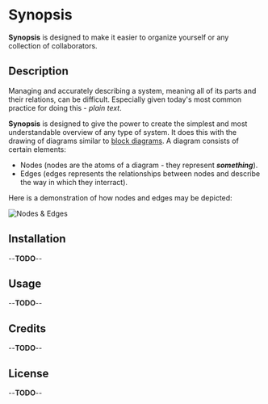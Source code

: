 # __Synopsis__

__Synopsis__ is designed to make it easier to organize yourself or any collection of collaborators.

## Description

Managing and accurately describing a system, meaning all of its parts and their relations, can be difficult. Especially given today's most common practice for doing this - *plain text*.

__Synopsis__ is designed to give the power to create the simplest and most understandable overview of any type of system. It does this with the drawing of diagrams similar to [block diagrams](https://en.wikipedia.org/wiki/Block_diagram). 
A diagram consists of certain elements: 

- Nodes (nodes are the atoms of a diagram - they represent ***something***).
- Edges (edges represents the relationships between nodes and describe the way in which they interract).

Here is a demonstration of how nodes and edges may be depicted:

![Nodes & Edges](https://en.hackndo.com/assets/uploads/2019/07/graphe_before.png)

## Installation
--**TODO**--

## Usage

--**TODO**--

## Credits

--**TODO**--

## License

--**TODO**--
